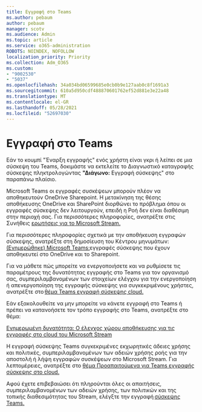 ```yaml
---
title: Εγγραφή στο Teams
ms.author: pebaum
author: pebaum
manager: scotv
ms.audience: Admin
ms.topic: article
ms.service: o365-administration
ROBOTS: NOINDEX, NOFOLLOW
localization_priority: Priority
ms.collection: Adm_O365
ms.custom:
- "9002530"
- "5037"
ms.openlocfilehash: 34a034bd06599685e0cb0b9e127aab0c8f1691a3
ms.sourcegitcommit: 610a5d950cdf488870601762ef52d881e3e22a48
ms.translationtype: MT
ms.contentlocale: el-GR
ms.lasthandoff: 05/28/2021
ms.locfileid: "52697030"
---
```

# <a name="recording-in-teams"></a>Εγγραφή στο Teams

Εάν το κουμπί  "Έναρξη εγγραφής" ενός χρήστη είναι γκρι ή λείπει σε μια σύσκεψη του Teams, δοκιμάστε να εκτελείτε το Διαγνωστικό καταγραφής σύσκεψης πληκτρολογώντας **"Διάγωνο:** Εγγραφή σύσκεψης" στο παραπάνω πλαίσιο. 

Microsoft Teams οι εγγραφές συσκέψεων μπορούν πλέον να αποθηκευτούν OneDrive Sharepoint. Η μετακίνηση της θέσης αποθήκευσης OneDrive και SharePoint διορθώνει το πρόβλημα όπου οι εγγραφές σύσκεψης δεν λειτουργούν, επειδή η Ροή δεν είναι διαθέσιμη στην περιοχή σας. Για περισσότερες πληροφορίες, ανατρέξτε στις Συνήθεις [ερωτήσεις για το Microsoft Stream.](/stream/faq#which-regions-does-microsoft-stream-host-my-data-in)

Για περισσότερες πληροφορίες σχετικά με την αποθήκευση εγγραφών σύσκεψης, ανατρέξτε στη δημοσίευση του Κέντρου μηνυμάτων: [(Ενημερώθηκε) Microsoft Teams:](https://portal.microsoft.com/Adminportal/Home?ref=MessageCenter&id=MC222640)εγγραφές σύσκεψης που έχουν αποθηκευτεί στο OneDrive και το Sharepoint.

Για να μάθετε πώς μπορείτε να ενεργοποιήσετε και να ρυθμίσετε τις παραμέτρους της δυνατότητας εγγραφής στο Teams για τον οργανισμό σας, συμπεριλαμβανομένων των στοιχείων ελέγχου για την ενεργοποίηση ή απενεργοποίηση της εγγραφής σύσκεψης για συγκεκριμένους χρήστες, ανατρέξτε στο [θέμα Teams εγγραφή σύσκεψης cloud.](/microsoftteams/cloud-recording) 

Εάν εξακολουθείτε να μην μπορείτε να κάνετε εγγραφή στο Teams ή πρέπει να κατανοήσετε τον τρόπο εγγραφής στο Teams, ανατρέξτε στο θέμα: 

[Ενημερωμένη δυνατότητα: Ο έλεγχος χώρου αποθήκευσης για τις εγγραφές στο cloud του Microsoft Stream](https://admin.microsoft.com/AdminPortal/Home#/MessageCenter?id=MC214327)

Η εγγραφή σύσκεψης Teams συγκεκριμένες εκχωρητικές άδειες χρήσης και πολιτικές, συμπεριλαμβανομένων των αδειών χρήσης ροής για την αποστολή ή λήψη εγγραφών συσκέψεων στο Microsoft Stream. Για λεπτομέρειες, ανατρέξτε στο [θέμα Προαπαιτούμενα για Teams εγγραφής σύσκεψης στο cloud.](/microsoftteams/cloud-recording#prerequisites-for-teams-cloud-meeting-recording)

Αφού έχετε επιβεβαιώσει ότι πληρούνται όλες οι απαιτήσεις, συμπεριλαμβανομένων των αδειών χρήσης, των πολιτικών και της τοπικής διαθεσιμότητας του Stream, ελέγξτε την εγγραφή [σύσκεψης Teams.](https://support.office.com/article/34dfbe7f-b07d-4a27-b4c6-de62f1348c24) 